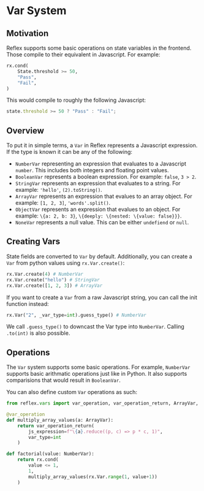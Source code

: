 # Var System

## Motivation

Reflex supports some basic operations on state variables in the frontend. Those compile to their equivalent in Javascript. For example:

```python
rx.cond(
    State.threshold >= 50,
    "Pass",
    "Fail",
)
```

This would compile to roughly the following Javascript:

```js
state.threshold >= 50 ? "Pass" : "Fail";
```

## Overview

To put it in simple terms, a `Var` in Reflex represents a Javascript expression. If the type is known it can be any of the following:

- `NumberVar` representing an expression that evaluates to a Javascript `number`. This includes both integers and floating point values.
- `BooleanVar` represents a boolean expression. For example: `false`, `3 > 2`.
- `StringVar` represents an expression that evaluates to a string. For example: `'hello'`, `(2).toString()`.
- `ArrayVar` represents an expression that evalues to an array object. For example: `[1, 2, 3]`, `'words'.split()`.
- `ObjectVar` represents an expression that evalues to an object. For example: `\{a: 2, b: 3}`, `\{deeply: \{nested: \{value: false}}}`.
- `NoneVar` represents a null value. This can be either `undefiend` or `null`.

## Creating Vars

State fields are converted to `Var` by default. Additionally, you can create a `Var` from python values using `rx.Var.create()`:

```py
rx.Var.create(4) # NumberVar
rx.Var.create("hello") # StringVar
rx.Var.create([1, 2, 3]) # ArrayVar
```

If you want to create a `Var` from a raw Javascript string, you can call the init function instead:

```py
rx.Var("2", _var_type=int).guess_type() # NumberVar
```

We call `.guess_type()` to downcast the Var type into `NumberVar`. Calling `.to(int)` is also possible.

## Operations

The `Var` system supports some basic operations. For example, `NumberVar` supports basic arithmatic operations just like in Python. It also supports comparisions that would result in `BooleanVar`.

You can also define custom `Var` operations as such:

```python
from reflex.vars import var_operation, var_operation_return, ArrayVar, NumberVar

@var_operation
def multiply_array_values(a: ArrayVar):
    return var_operation_return(
        js_expression=f"\{a}.reduce((p, c) => p * c, 1)",
        var_type=int
    )

def factorial(value: NumberVar):
    return rx.cond(
        value <= 1,
        1,
        multiply_array_values(rx.Var.range(1, value+1))
    )
```
